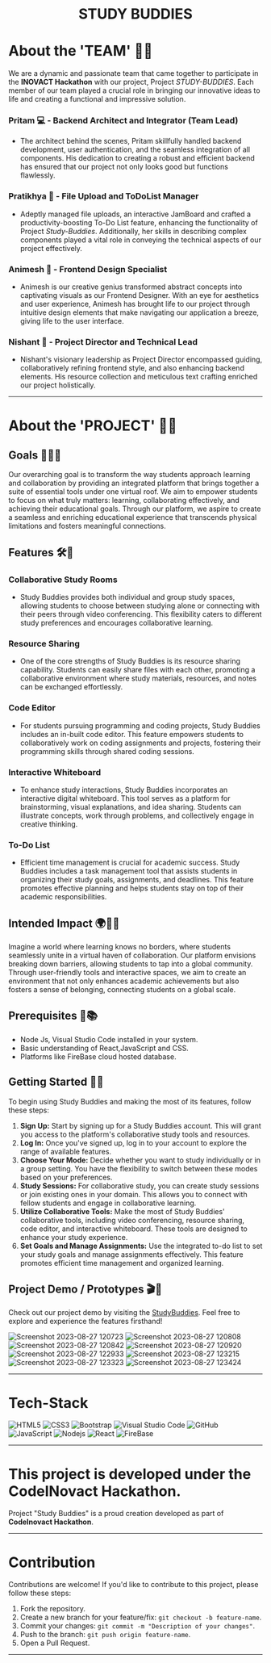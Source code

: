 <h1 align="center">
  STUDY BUDDIES
</h1>

# About the 'TEAM' 🙌👋
We are a dynamic and passionate team that came together to participate in the **INOVACT Hackathon** with our project, Project *STUDY-BUDDIES*. Each member of our team played a crucial role in bringing our innovative ideas to life and creating a functional and impressive solution.

### Pritam 💻 - Backend Architect and Integrator (Team Lead)
- The architect behind the scenes, Pritam skillfully handled backend development, user authentication, and the seamless integration of all components. His dedication to creating a robust and efficient backend has ensured that our project not only looks good but functions flawlessly.

### Pratikhya 📁 - File Upload and ToDoList Manager
- Adeptly managed file uploads, an interactive JamBoard and crafted a productivity-boosting To-Do List feature, enhancing the functionality of Project *Study-Buddies*. Additionally, her skills in describing complex components played a vital role in conveying the technical aspects of our project effectively.

### Animesh 🎨 - Frontend Design Specialist
- Animesh is our creative genius transformed abstract concepts into captivating visuals as our Frontend Designer. With an eye for aesthetics and user experience, Animesh has brought life to our project through intuitive design elements that make navigating our application a breeze, giving life to the user interface.

### Nishant 🧭 - Project Director and Technical Lead
- Nishant's visionary leadership as Project Director encompassed guiding, collaboratively refining frontend style, and also enhancing backend elements. His resource collection and meticulous text crafting enriched our project holistically.

---
# About the 'PROJECT' 📂🌟 

## Goals 🎯✨🚀
Our overarching goal is to transform the way students approach learning and collaboration by providing an integrated platform that brings together a suite of essential tools under one virtual roof. We aim to empower students to focus on what truly matters: learning, collaborating effectively, and achieving their educational goals. Through our platform, we aspire to create a seamless and enriching educational experience that transcends physical limitations and fosters meaningful connections.

## Features 🛠️💎
### Collaborative Study Rooms
- Study Buddies provides both individual and group study spaces, allowing students to choose between studying alone or connecting with their peers through video conferencing. This flexibility caters to different study preferences and encourages collaborative learning.
### Resource Sharing
- One of the core strengths of Study Buddies is its resource sharing capability. Students can easily share files with each other, promoting a collaborative environment where study materials, resources, and notes can be exchanged effortlessly.
### Code Editor
- For students pursuing programming and coding projects, Study Buddies includes an in-built code editor. This feature empowers students to collaboratively work on coding assignments and projects, fostering their programming skills through shared coding sessions.
### Interactive Whiteboard
- To enhance study interactions, Study Buddies incorporates an interactive digital whiteboard. This tool serves as a platform for brainstorming, visual explanations, and idea sharing. Students can illustrate concepts, work through problems, and collectively engage in creative thinking.
### To-Do List
- Efficient time management is crucial for academic success. Study Buddies includes a task management tool that assists students in organizing their study goals, assignments, and deadlines. This feature promotes effective planning and helps students stay on top of their academic responsibilities.

## Intended Impact 🌍🌱🤝
Imagine a world where learning knows no borders, where students seamlessly unite in a virtual haven of collaboration. Our platform envisions breaking down barriers, allowing students to tap into a global community. Through user-friendly tools and interactive spaces, we aim to create an environment that not only enhances academic achievements but also fosters a sense of belonging, connecting students on a global scale.

## Prerequisites 🔑📚
 - Node Js, Visual Studio Code installed in your system. 
 - Basic understanding of React,JavaScript and CSS.
 - Platforms like FireBase cloud hosted database. 
   
## Getting Started 🏁📖
To begin using Study Buddies and making the most of its features, follow these steps:

1. **Sign Up:** Start by signing up for a Study Buddies account. This will grant you access to the platform's collaborative study tools and resources.
2. **Log In:** Once you've signed up, log in to your account to explore the range of available features.
3. **Choose Your Mode:** Decide whether you want to study individually or in a group setting. You have the flexibility to switch between these modes based on your preferences.
4. **Study Sessions:** For collaborative study, you can create study sessions or join existing ones in your domain. This allows you to connect with fellow students and engage in collaborative learning.
5. **Utilize Collaborative Tools:** Make the most of Study Buddies' collaborative tools, including video conferencing, resource sharing, code editor, and interactive whiteboard. These tools are designed to enhance your study experience.
6. **Set Goals and Manage Assignments:** Use the integrated to-do list to set your study goals and manage assignments effectively. This feature promotes efficient time management and organized learning.

## Project Demo / Prototypes 🎬📸
Check out our project demo by visiting the [StudyBuddies](https://studybuddies-cin.netlify.com/). Feel free to explore and experience the features firsthand!

![Screenshot 2023-08-27 120723](https://github.com/Pritamjad/Code-Warriors_CIN/assets/111655782/2348a01f-9e3e-459a-aa52-98e697460fe6) 
![Screenshot 2023-08-27 120808](https://github.com/Pritamjad/Code-Warriors_CIN/assets/111655782/1e8e7342-671f-4a62-8760-c401cb5473fc)
![Screenshot 2023-08-27 120842](https://github.com/Pritamjad/Code-Warriors_CIN/assets/111655782/a8ccce6e-4a60-47f5-b211-128476e09fe1) 
![Screenshot 2023-08-27 120920](https://github.com/Pritamjad/Code-Warriors_CIN/assets/111655782/dd502f6d-7266-4965-83ee-b1b53c071f59)
![Screenshot 2023-08-27 122933](https://github.com/Pritamjad/Code-Warriors_CIN/assets/111655782/4636ffd8-0b79-4680-864c-7f76dcd8dfb4) 
![Screenshot 2023-08-27 123215](https://github.com/Pritamjad/Code-Warriors_CIN/assets/111655782/eb5b4b70-9c55-4dc1-89a3-0d3c3a96cf56)
![Screenshot 2023-08-27 123323](https://github.com/Pritamjad/Code-Warriors_CIN/assets/111655782/ef49dacd-665a-4f04-8824-b51f3a432865) 
![Screenshot 2023-08-27 123424](https://github.com/Pritamjad/Code-Warriors_CIN/assets/111655782/f198dc77-7d53-4c75-8f6d-42d2437be503)
 
---

# Tech-Stack 
![HTML5](https://img.shields.io/badge/-HTML5-E34F26?style=flat-square&logo=html5&logoColor=white)
![CSS3](https://img.shields.io/badge/-CSS3-1572B6?style=flat-square&logo=css3)
![Bootstrap](https://img.shields.io/badge/-Bootstrap-563D7C?style=flat-square&logo=bootstrap)
![Visual Studio Code](https://img.shields.io/badge/Visual_Studio_Code-0078D4?style=flat-square&logo=visual%20studio%20code&logoColor=white)
![GitHub](https://img.shields.io/badge/-GitHub-181717?style=flat-square&logo=github)
![JavaScript](https://img.shields.io/badge/-JavaScript-black?style=flat-square&logo=javascript)
![Nodejs](https://img.shields.io/badge/-Nodejs-43853D?style=flat-square&logo=Node.js&logoColor=white)
![React](https://img.shields.io/badge/-React-20232A?style=flat-square&logo=react&logoColor=white)
![FireBase](https://img.shields.io/badge/-Firebase-20232A?style=flat-square&logo=firebase&logoColor=red)

---  

# This project is developed under the CodeINovact Hackathon.
Project "Study Buddies" is a proud creation developed as part of **CodeInovact Hackathon**.

---

# Contribution 
 Contributions are welcome! If you'd like to contribute to this project, please follow these steps: 
  
 1. Fork the repository. 
 2. Create a new branch for your feature/fix: `git checkout -b feature-name`. 
 3. Commit your changes: `git commit -m "Description of your changes"`. 
 4. Push to the branch: `git push origin feature-name`. 
 5. Open a Pull Request. 
  
  
 ---
